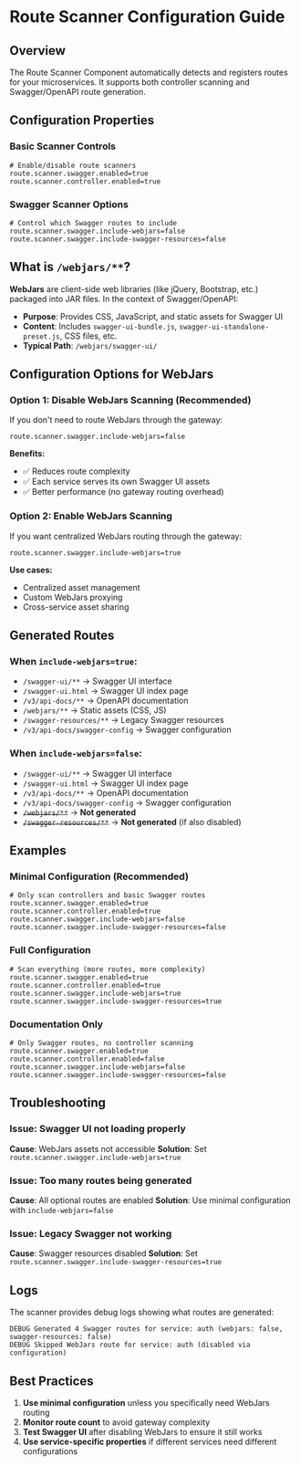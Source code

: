 # Route Scanner Configuration Guide

## Overview

The Route Scanner Component automatically detects and registers routes for your microservices. It supports both controller scanning and Swagger/OpenAPI route generation.

## Configuration Properties

### Basic Scanner Controls

```properties
# Enable/disable route scanners
route.scanner.swagger.enabled=true
route.scanner.controller.enabled=true
```

### Swagger Scanner Options

```properties
# Control which Swagger routes to include
route.scanner.swagger.include-webjars=false
route.scanner.swagger.include-swagger-resources=false
```

## What is `/webjars/**`?

**WebJars** are client-side web libraries (like jQuery, Bootstrap, etc.) packaged into JAR files. In the context of Swagger/OpenAPI:

- **Purpose**: Provides CSS, JavaScript, and static assets for Swagger UI
- **Content**: Includes `swagger-ui-bundle.js`, `swagger-ui-standalone-preset.js`, CSS files, etc.
- **Typical Path**: `/webjars/swagger-ui/`

## Configuration Options for WebJars

### Option 1: Disable WebJars Scanning (Recommended)

If you don't need to route WebJars through the gateway:

```properties
route.scanner.swagger.include-webjars=false
```

**Benefits:**
- ✅ Reduces route complexity
- ✅ Each service serves its own Swagger UI assets
- ✅ Better performance (no gateway routing overhead)

### Option 2: Enable WebJars Scanning

If you want centralized WebJars routing through the gateway:

```properties
route.scanner.swagger.include-webjars=true
```

**Use cases:**
- Centralized asset management
- Custom WebJars proxying
- Cross-service asset sharing

## Generated Routes

### When `include-webjars=true`:
- `/swagger-ui/**` → Swagger UI interface
- `/swagger-ui.html` → Swagger UI index page
- `/v3/api-docs/**` → OpenAPI documentation
- `/webjars/**` → Static assets (CSS, JS)
- `/swagger-resources/**` → Legacy Swagger resources
- `/v3/api-docs/swagger-config` → Swagger configuration

### When `include-webjars=false`:
- `/swagger-ui/**` → Swagger UI interface
- `/swagger-ui.html` → Swagger UI index page
- `/v3/api-docs/**` → OpenAPI documentation
- `/v3/api-docs/swagger-config` → Swagger configuration
- ~~`/webjars/**`~~ → **Not generated**
- ~~`/swagger-resources/**`~~ → **Not generated** (if also disabled)

## Examples

### Minimal Configuration (Recommended)
```properties
# Only scan controllers and basic Swagger routes
route.scanner.swagger.enabled=true
route.scanner.controller.enabled=true
route.scanner.swagger.include-webjars=false
route.scanner.swagger.include-swagger-resources=false
```

### Full Configuration
```properties
# Scan everything (more routes, more complexity)
route.scanner.swagger.enabled=true
route.scanner.controller.enabled=true
route.scanner.swagger.include-webjars=true
route.scanner.swagger.include-swagger-resources=true
```

### Documentation Only
```properties
# Only Swagger routes, no controller scanning
route.scanner.swagger.enabled=true
route.scanner.controller.enabled=false
route.scanner.swagger.include-webjars=false
route.scanner.swagger.include-swagger-resources=false
```

## Troubleshooting

### Issue: Swagger UI not loading properly
**Cause**: WebJars assets not accessible
**Solution**: Set `route.scanner.swagger.include-webjars=true`

### Issue: Too many routes being generated
**Cause**: All optional routes are enabled
**Solution**: Use minimal configuration with `include-webjars=false`

### Issue: Legacy Swagger not working
**Cause**: Swagger resources disabled
**Solution**: Set `route.scanner.swagger.include-swagger-resources=true`

## Logs

The scanner provides debug logs showing what routes are generated:

```
DEBUG Generated 4 Swagger routes for service: auth (webjars: false, swagger-resources: false)
DEBUG Skipped WebJars route for service: auth (disabled via configuration)
```

## Best Practices

1. **Use minimal configuration** unless you specifically need WebJars routing
2. **Monitor route count** to avoid gateway complexity
3. **Test Swagger UI** after disabling WebJars to ensure it still works
4. **Use service-specific properties** if different services need different configurations